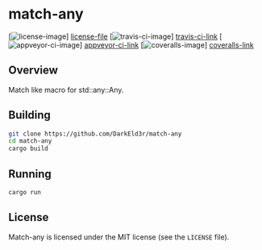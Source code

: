 # match-any

[![license-image][]] [license-file]
[![travis-ci-image][]] [travis-ci-link]
[![appveyor-ci-image][]] [appveyor-ci-link]
[![coveralls-image][]] [coveralls-link]

## Overview

Match like macro for std::any::Any.

## Building

```sh
git clone https://github.com/DarkEld3r/match-any
cd match-any
cargo build
```
## Running

```sh
cargo run
```

## License

Match-any is licensed under the MIT license (see the `LICENSE` file).

[travis-ci-image]: https://travis-ci.org/DarkEld3r/rrthozopsi.png?branch=master
[travis-ci-link]: https://travis-ci.org/DarkEld3r/rrthozopsi
[appveyor-ci-image]: https://ci.appveyor.com/api/projects/status/tso08ghhxgvt8fv0/branch/master?svg=true
[appveyor-ci-link]: https://ci.appveyor.com/project/DarkEld3r/rrthozopsi
[license-image]: http://img.shields.io/badge/license-MIT-blue.svg
[license-file]: https://github.com/DarkEld3r/rrthozopsi/blob/master/LICENSE
[coveralls-image]: https://coveralls.io/repos/DarkEld3r/rrthozopsi/badge.svg?branch=master&service=github
[coveralls-link]: https://coveralls.io/github/DarkEld3r/rrthozopsi?branch=master
